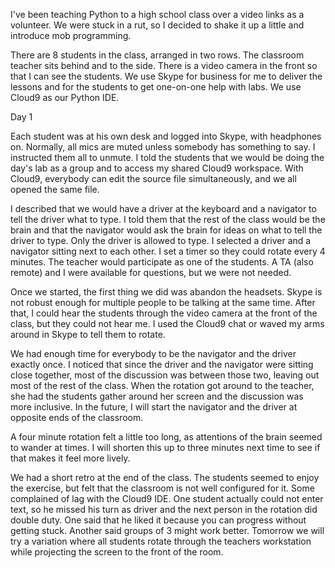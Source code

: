 I've been teaching Python to a high school class over a video links as a volunteer.
We were stuck in a rut, so I decided to shake it up a little and introduce mob programming.

There are 8 students in the class, arranged in two rows.
The classroom teacher sits behind and to the side.
There is a video camera in the front so that I can see the students.
We use Skype for business for me to deliver the lessons and for the students to get one-on-one help with labs.
We use Cloud9 as our Python IDE.

Day 1

Each student was at his own desk and logged into Skype, with headphones on.
Normally, all mics are muted unless somebody has something to say.
I instructed them all to unmute.
I told the students that we would be doing the day's lab as a group and to access my shared Cloud9 workspace.
With Cloud9, everybody can edit the source file simultaneously, and we all opened the same file.

I described that we would have a driver at the keyboard and a navigator to tell the driver what to type.
I told them that the rest of the class would be the brain and that the navigator would ask the brain for ideas on what to tell the driver to type.
Only the driver is allowed to type.
I selected a driver and a navigator sitting next to each other.
I set a timer so they could rotate every 4 minutes.
The teacher would participate as one of the students.
A TA (also remote) and I were available for questions, but we were not needed.

Once we started, the first thing we did was abandon the headsets.
Skype is not robust enough for multiple people to be talking at the same time.
After that, I could hear the students through the video camera at the front of the class, but they could not hear me.
I used the Cloud9 chat or waved my arms around in Skype to tell them to rotate.

We had enough time for everybody to be the navigator and the driver exactly once.
I noticed that since the driver and the navigator were sitting close together, most of the discussion was between those two, leaving out most of the rest of the class.
When the rotation got around to the teacher, she had the students gather around her screen and the discussion was more inclusive.
In the future, I will start the navigator and the driver at opposite ends of the classroom.

A four minute rotation felt a little too long, as attentions of the brain seemed to wander at times.
I will shorten this up to three minutes next time to see if that makes it feel more lively.

We had a short retro at the end of the class.
The students seemed to enjoy the exercise, but felt that the classroom is not well configured for it.
Some complained of lag with the Cloud9 IDE.
One student actually could not enter text, so he missed his turn as driver and the next person in the rotation did double duty.
One said that he liked it because you can progress without getting stuck.
Another said groups of 3 might work better.
Tomorrow we will try a variation where all students rotate through the teachers workstation while projecting the screen to the front of the room.
